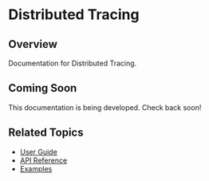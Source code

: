 # Distributed Tracing

## Overview

Documentation for Distributed Tracing.

## Coming Soon

This documentation is being developed. Check back soon!

## Related Topics

- [User Guide](../../guide/index.md)
- [API Reference](../../api/index.md)
- [Examples](../../getting-started/examples.md)
